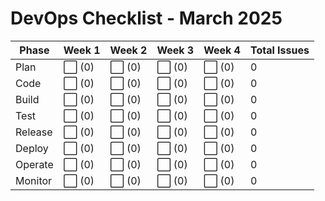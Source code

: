 # DevOps Checklist - March 2025

| Phase | Week 1 | Week 2 | Week 3 | Week 4 | Total Issues |
|------|---------|---------|---------|---------|-------------|
| Plan | ⬜ (0) | ⬜ (0) | ⬜ (0) | ⬜ (0) | 0 |
| Code | ⬜ (0) | ⬜ (0) | ⬜ (0) | ⬜ (0) | 0 |
| Build | ⬜ (0) | ⬜ (0) | ⬜ (0) | ⬜ (0) | 0 |
| Test | ⬜ (0) | ⬜ (0) | ⬜ (0) | ⬜ (0) | 0 |
| Release | ⬜ (0) | ⬜ (0) | ⬜ (0) | ⬜ (0) | 0 |
| Deploy | ⬜ (0) | ⬜ (0) | ⬜ (0) | ⬜ (0) | 0 |
| Operate | ⬜ (0) | ⬜ (0) | ⬜ (0) | ⬜ (0) | 0 |
| Monitor | ⬜ (0) | ⬜ (0) | ⬜ (0) | ⬜ (0) | 0 |
